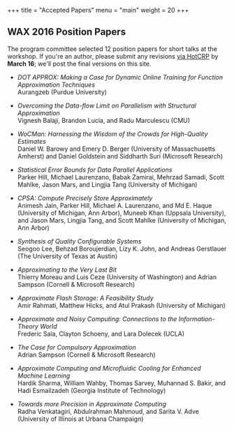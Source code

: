 +++
title = "Accepted Papers"
menu = "main"
weight = 20
+++

## WAX 2016 Position Papers

The program committee selected 12 position papers for short talks at the workshop.
If you're an author, please submit any revisions [via HotCRP][crp] by **March 16**; we'll post the final versions on this site.

[crp]: http://approximate.computer/wax2016crp/

* *DOT APPROX: Making a Case for Dynamic Online Training for Function Approximation Techniques*  
  Aurangzeb (Purdue University)

* *Overcoming the Data-flow Limit on Parallelism with Structural Approximation*  
  Vignesh Balaji, Brandon Lucia, and Radu Marculescu (CMU)

* *WoCMan: Harnessing the Wisdom of the Crowds for High-Quality Estimates*  
  Daniel W. Barowy and Emery D. Berger (University of Massachusetts Amherst) and Daniel Goldstein and Siddharth Suri (Microsoft Research)

* *Statistical Error Bounds for Data Parallel Applications*  
  Parker Hill, Michael Laurenzano, Babak Zamirai, Mehrzad Samadi, Scott Mahlke, Jason Mars, and Lingjia Tang (University of Michigan)

* *CPSA: Compute Precisely Store Approximately*  
  Animesh Jain, Parker Hill, Michael A. Laurenzano, and Md E. Haque (University of Michigan, Ann Arbor), Muneeb Khan (Uppsala University), and Jason Mars, Lingjia Tang, and Scott Mahlke (University of Michigan, Ann Arbor)

* *Synthesis of Quality Configurable Systems*  
  Seogoo Lee, Behzad Boroujerdian, Lizy K. John, and Andreas Gerstlauer (The University of Texas at Austin)

* *Approximating to the Very Last Bit*  
  Thierry Moreau and Luis Ceze (University of Washington) and Adrian Sampson (Cornell & Microsoft Research)

* *Approximate Flash Storage: A Feasibility Study*  
  Amir Rahmati, Matthew Hicks, and Atul Prakash (University of Michigan)

* *Approximate and Noisy Computing: Connections to the Information-Theory World*  
  Frederic Sala, Clayton Schoeny, and Lara Dolecek (UCLA)

* *The Case for Compulsory Approximation*  
  Adrian Sampson (Cornell & Microsoft Research)
* *Approximate Computing and Microfluidic Cooling for Enhanced Machine Learning*  
  Hardik Sharma, William Wahby, Thomas Sarvey, Muhannad S. Bakir, and Hadi Esmailzadeh (Georgia Institute of Technology)

* *Towards more Precision in Approximate Computing*  
  Radha Venkatagiri, Abdulrahman Mahmoud, and Sarita V. Adve (University of Illinois at Urbana Champaign)

